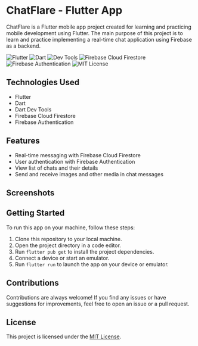 # ChatFlare - Flutter App

ChatFlare is a Flutter mobile app project created for learning and practicing mobile development using Flutter. The main purpose of this project is to learn and practice implementing a real-time chat application using Firebase as a backend.

<p>
  <img src="https://img.shields.io/badge/Flutter-3.3.10-blue" alt="Flutter" />
  <img src="https://img.shields.io/badge/Dart-2.18.6-blue" alt="Dart" />
  <img src="https://img.shields.io/badge/Dart%20Dev%20Tools-2.15.0-blue" alt="Dev Tools" />
  <img src="https://img.shields.io/badge/Firebase-Cloud%20Firestore-orange" alt="Firebase Cloud Firestore" />
  <img src="https://img.shields.io/badge/Firebase-Authentication-orange" alt="Firebase Authentication" />
  <img src="https://img.shields.io/github/license/faamaral/chatflare.svg" alt="MIT License" />
  <!-- <img src="https://img.shields.io/github/forks/faamaral/chatflare.svg" alt="Forks" /> -->
</p>

## Technologies Used

- Flutter
- Dart
- Dart Dev Tools
- Firebase Cloud Firestore
- Firebase Authentication

## Features

- Real-time messaging with Firebase Cloud Firestore
- User authentication with Firebase Authentication
- View list of chats and their details
- Send and receive images and other media in chat messages

## Screenshots

<!-- Add screenshots here -->

## Getting Started

To run this app on your machine, follow these steps:

1. Clone this repository to your local machine.
2. Open the project directory in a code editor.
3. Run `flutter pub get` to install the project dependencies.
4. Connect a device or start an emulator.
5. Run `flutter run` to launch the app on your device or emulator.

## Contributions

Contributions are always welcome! If you find any issues or have suggestions for improvements, feel free to open an issue or a pull request.

## License

This project is licensed under the [MIT License](LICENSE).
